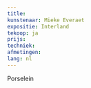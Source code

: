 ```yaml
---
title: 
kunstenaar: Mieke Everaet
expositie: Interland
tekoop: ja
prijs: 
techniek: 
afmetingen: 
lang: nl
---
```


Porselein